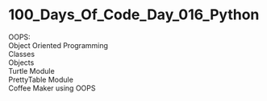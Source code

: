 # 100_Days_Of_Code_Day_016_Python
OOPS:<br />
Object Oriented Programming<br />
Classes<br />
Objects<br />
Turtle Module<br />
PrettyTable Module<br />
Coffee Maker using OOPS
